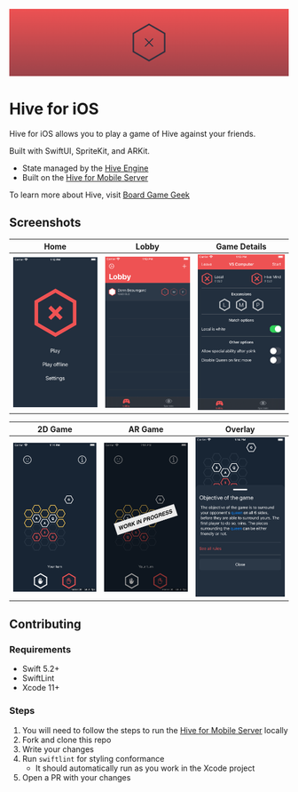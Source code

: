 ![Header](media/header.png)

# Hive for iOS

Hive for iOS allows you to play a game of Hive against your friends.

Built with SwiftUI, SpriteKit, and ARKit.

- State managed by the [Hive Engine](https://github.com/autoreleasefool/hive-engine)
- Built on the [Hive for Mobile Server](https://github.com/autoreleasefool/hive-for-mobile-server)

To learn more about Hive, visit [Board Game Geek](https://www.boardgamegeek.com/boardgame/2655/hive)

## Screenshots

| Home                    | Lobby                     | Game Details                           |
| ----------------------- | ------------------------- | -------------------------------------- |
| ![Home](media/home.png) | ![Lobby](media/lobby.png) | ![Game details](media/gamedetails.png) |

| 2D Game                      | AR Game                      | Overlay                       |
| ---------------------------- | ---------------------------- | ----------------------------- |
| ![2D game](media/2dgame.png) | ![AR game](media/argame.png) | ![Overlay](media/overlay.png) |

## Contributing

### Requirements

- Swift 5.2+
- SwiftLint
- Xcode 11+

### Steps

1. You will need to follow the steps to run the [Hive for Mobile Server](https://github.com/autoreleasefool/hive-for-mobile-server) locally
2. Fork and clone this repo
3. Write your changes
4. Run `swiftlint` for styling conformance
   - It should automatically run as you work in the Xcode project
5. Open a PR with your changes
